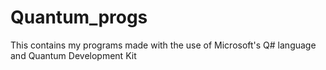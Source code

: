 # Quantum_progs
This contains my programs made with the use of Microsoft's Q# language and Quantum Development Kit
